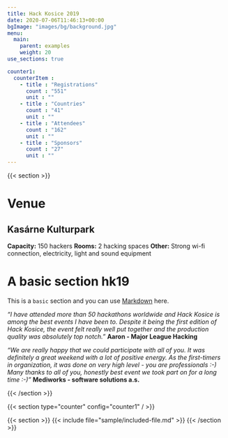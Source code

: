 ```yaml
---
title: Hack Kosice 2019
date: 2020-07-06T11:46:13+00:00
bgImage: "images/bg/background.jpg"
menu:
  main:
    parent: examples
    weight: 20
use_sections: true

counter1:
  counterItem :
    - title : "Registrations"
      count : "551"
      unit : ""
    - title : "Countries"
      count : "41"
      unit : ""
    - title : "Attendees"
      count : "162"
      unit : ""
    - title : "Sponsors"
      count : "27"
      unit : ""
---
```


{{< section >}}
# Venue 
## Kasárne Kulturpark

**Capacity:** 150 hackers
**Rooms:** 2 hacking spaces 
**Other:** Strong wi-fi connection, electricity, light and sound equipment

# A basic section hk19

This is a `basic` section and you can use [Markdown](https://www.markdownguide.org/basic-syntax/) here.

*“I have attended more than 50 hackathons worldwide and Hack Kosice is among the best events I have been to. Despite it being the first edition of Hack Kosice, the event felt really well put together and the production quality was absolutely top notch.”* **Aaron - Major League Hacking**

*“We are really happy that we could participate with all of you. It was definitely a great weekend with a lot of positive energy. As the first-timers in organization, it was done on very high level - you are professionals :-) Many thanks to all of you, honestly best event we took part on for a long time :-)”* **Mediworks - software solutions a.s.**

{{< /section >}}

{{< section type="counter" config="counter1" / >}}

{{< section >}}
{{< include file="sample/included-file.md" >}}
{{< /section >}}
